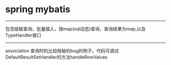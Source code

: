 # spring mybatis
***
包含级联查询，批量插入，按map(sql动态)查询，查询结果为map,以及TypeHandler接口

***
association 查询时的比较隐秘的bug的例子。代码可调试DefaultResultSetHandler的方法handleRowValues